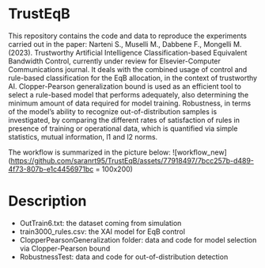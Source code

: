 # TrustEqB
This repository contains the code and data to reproduce the experiments carried out in the paper: Narteni S., Muselli M., Dabbene F., Mongelli M. (2023). Trustworthy Artificial Intelligence Classification-based Equivalent Bandwidth Control, currently under review for Elsevier-Computer Communications journal.
It deals with the combined usage of control and rule-based classification for the EqB allocation, in the context of trustworthy AI.
Clopper-Pearson generalization bound is used as an efficient tool to select a rule-based model that performs adequately,
also determining the minimum amount of data required for model training. Robustness, in terms of the model’s ability to recognize out-of-distribution samples is investigated, by comparing the different rates of satisfaction of rules in presence of training or operational data, which is quantified via simple statistics, mutual information, l1 and l2 norms.

The workflow is summarized in the picture below:
![workflow_new](https://github.com/saranrt95/TrustEqB/assets/77918497/7bcc257b-d489-4f73-807b-e1c4456971bc = 100x200)

# Description
- OutTrain6.txt: the dataset coming from simulation
- train3000_rules.csv: the XAI model for EqB control
- ClopperPearsonGeneralization folder: data and code for model selection via Clopper-Pearson bound
- RobustnessTest: data and code for out-of-distribution detection

